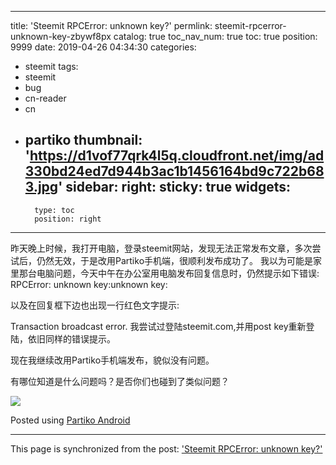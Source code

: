 
---
title: 'Steemit RPCError: unknown key?'
permlink: steemit-rpcerror-unknown-key-zbywf8px
catalog: true
toc_nav_num: true
toc: true
position: 9999
date: 2019-04-26 04:34:30
categories:
- steemit
tags:
- steemit
- bug
- cn-reader
- cn
- partiko
thumbnail: 'https://d1vof77qrk4l5q.cloudfront.net/img/ad330bd24ed7d944b3ac1b1456164bd9c722b683.jpg'
sidebar:
    right:
        sticky: true
widgets:
    -
        type: toc
        position: right
---


昨天晚上时候，我打开电脑，登录steemit网站，发现无法正常发布文章，多次尝试后，仍然无效，于是改用Partiko手机端，很顺利发布成功了。
我以为可能是家里那台电脑问题，今天中午在办公室用电脑发布回复信息时，仍然提示如下错误:
RPCError: unknown key:unknown key: 

以及在回复框下边也出现一行红色文字提示:

Transaction broadcast error.
我尝试过登陆steemit.com,并用post key重新登陆，依旧同样的错误提示。

现在我继续改用Partiko手机端发布，貌似没有问题。

有哪位知道是什么问题吗？是否你们也碰到了类似问题？

![](https://d1vof77qrk4l5q.cloudfront.net/img/ad330bd24ed7d944b3ac1b1456164bd9c722b683.jpg)

Posted using [Partiko Android](https://partiko.app/referral/rivalhw)

- - -

This page is synchronized from the post: ['Steemit RPCError: unknown key?'](https://steemit.com/@rivalhw/steemit-rpcerror-unknown-key-zbywf8px)
